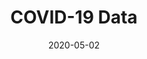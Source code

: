 ---
title: COVID-19 Data
projectLink: https://covid19.sznm.dev
repoLink: https://github.com/sozonome/covid-19-data
description: COVID-19 Data App built with Gatsby and TailwindCSS. Powered by @mathdroid's covid-19-api. 
date: "2020-05-02"
thumbnail: "/app_icons/icon-covid-19-data.png"
highlight: true
featured: true
appStoreLink:
playStoreLink:
---